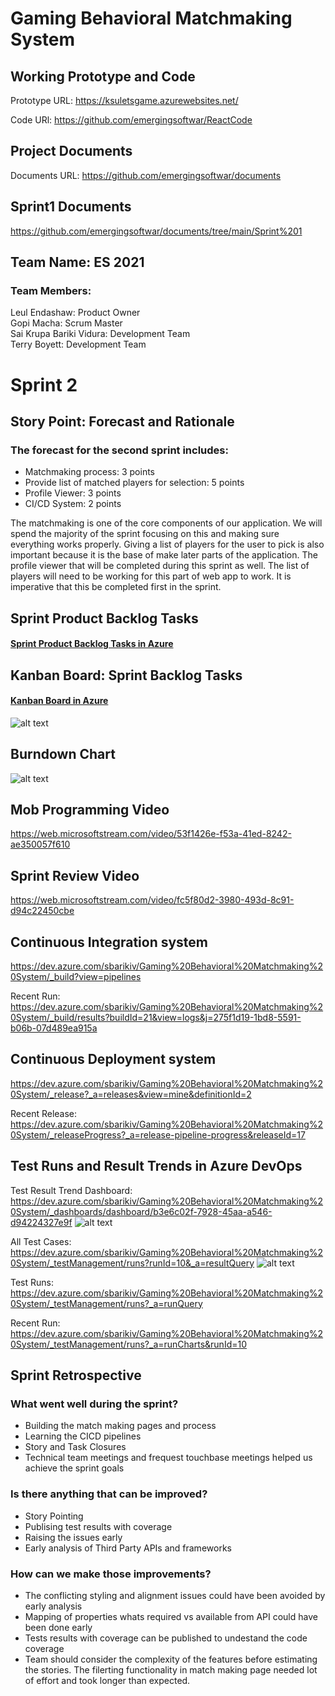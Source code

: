 # Gaming Behavioral Matchmaking System

## Working Prototype and Code
Prototype URL: https://ksuletsgame.azurewebsites.net/

Code URl: https://github.com/emergingsoftwar/ReactCode

## Project Documents
Documents URL: https://github.com/emergingsoftwar/documents

## Sprint1 Documents
https://github.com/emergingsoftwar/documents/tree/main/Sprint%201

## Team Name: ES 2021
### Team Members:             
Leul Endashaw:                  Product Owner<br/>
Gopi Macha:                     Scrum Master<br/>
Sai Krupa Bariki Vidura:        Development Team<br/>
Terry Boyett:                   Development Team<br/>

# Sprint 2
## Story Point: Forecast and Rationale 
### The forecast for the second sprint includes: 
* Matchmaking process: 3 points<br/>
* Provide list of matched players for selection: 5 points<br/>
* Profile Viewer: 3 points<br/>
* CI/CD System: 2 points


The matchmaking is one of the core components of our application. We will spend the majority of the sprint focusing on this and making sure everything works properly. Giving a list of players for the user to pick is also important because it is the base of make later parts of the application. The profile viewer that will be completed during this sprint as well. The list of players will need to be working for this part of web app to work. It is imperative that this be completed first in the sprint. 

## Sprint Product Backlog Tasks
#### [Sprint Product Backlog Tasks in Azure](https://dev.azure.com/sbarikiv/Gaming%20Behavioral%20Matchmaking%20System/_sprints/taskboard/Gaming%20Behavioral%20Matchmaking%20System%20Team/Gaming%20Behavioral%20Matchmaking%20System/Sprint%202)

## Kanban Board: Sprint Backlog Tasks
#### [Kanban Board in Azure](https://dev.azure.com/sbarikiv/Gaming%20Behavioral%20Matchmaking%20System/_boards/board/t/Gaming%20Behavioral%20Matchmaking%20System%20Team/Backlog%20items)
![alt text](/Sprint%202/Kanban_Board.png "Kanban Chart")

## Burndown Chart
![alt text](/Sprint%202/Burndown_Chart.png "Burndown Chart")

## Mob Programming Video
https://web.microsoftstream.com/video/53f1426e-f53a-41ed-8242-ae350057f610

## Sprint Review Video
https://web.microsoftstream.com/video/fc5f80d2-3980-493d-8c91-d94c22450cbe

## Continuous Integration system 
https://dev.azure.com/sbarikiv/Gaming%20Behavioral%20Matchmaking%20System/_build?view=pipelines

Recent Run: https://dev.azure.com/sbarikiv/Gaming%20Behavioral%20Matchmaking%20System/_build/results?buildId=21&view=logs&j=275f1d19-1bd8-5591-b06b-07d489ea915a

## Continuous Deployment system 
https://dev.azure.com/sbarikiv/Gaming%20Behavioral%20Matchmaking%20System/_release?_a=releases&view=mine&definitionId=2

Recent Release: https://dev.azure.com/sbarikiv/Gaming%20Behavioral%20Matchmaking%20System/_releaseProgress?_a=release-pipeline-progress&releaseId=17 

## Test Runs and Result Trends in Azure DevOps

Test Result Trend Dashboard: https://dev.azure.com/sbarikiv/Gaming%20Behavioral%20Matchmaking%20System/_dashboards/dashboard/b3e6c02f-7928-45aa-a546-d94224327e9f
![alt text](/Sprint%202/Test_Results_Trend.png "Test Results Trend")

All Test Cases: https://dev.azure.com/sbarikiv/Gaming%20Behavioral%20Matchmaking%20System/_testManagement/runs?runId=10&_a=resultQuery
![alt text](/Sprint%202/Test_Results_Recent_Run.png "Test Results Recent Run")

Test Runs: https://dev.azure.com/sbarikiv/Gaming%20Behavioral%20Matchmaking%20System/_testManagement/runs?_a=runQuery

Recent Run: https://dev.azure.com/sbarikiv/Gaming%20Behavioral%20Matchmaking%20System/_testManagement/runs?_a=runCharts&runId=10

## Sprint Retrospective
### What went well during the sprint?
* Building the match making pages and process
* Learning the CICD pipelines
* Story and Task Closures
* Technical team meetings and frequest touchbase meetings helped us achieve the sprint goals
### Is there anything that can be improved?
* Story Pointing
* Publising test results with coverage
* Raising the issues early
* Early analysis of Third Party APIs and frameworks
### How can we make those improvements?
* The conflicting styling and alignment issues could have been avoided by early analysis
* Mapping of properties whats required vs available from API could have been done early
* Tests results with coverage can be published to undestand the code coverage
* Team should consider the complexity of the features before estimating the stories. The filerting functionality in match making page needed lot of effort and took longer than expected.



